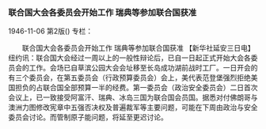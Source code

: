 ### 联合国大会各委员会开始工作  瑞典等参加联合国获准

1946-11-06
第2版()
专栏：

　　联合国大会各委员会开始工作
    瑞典等参加联合国获准
    【新华社延安三日电】纽约讯：联合国大会经过一周以上的一般性辩论后，已自一日起正式开始大会各委员会的工作。会场已自草滨公园大会会址移至长岛成功湖前战时工厂。一日开会的有三个委员会，在第五委员会（行政预算委员会）会上，美代表范登堡强烈拒绝美国担负的占联合国全部预算一半的经费。第一委员会（政治安全委员会）二日首次会议上，已一致接受阿富汗、瑞典、冰岛三国为联合国会员国。据悉对付佛朗哥与澳洲力图修改宪章中五强否决权及普遍裁军等主要问题，可能在下周由政治与安全委员会讨论。而管制原子能问题，将延至更迟讨论。
